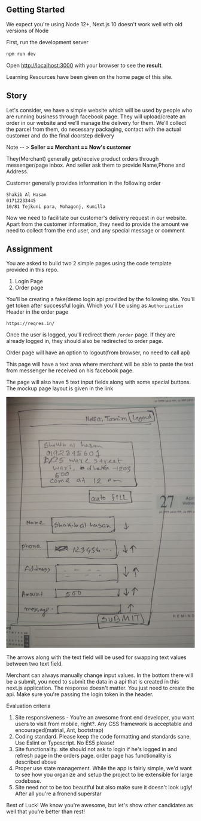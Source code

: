 ## Getting Started

We expect you're using Node 12+, Next.js 10 doesn't work well with old versions of Node

First, run the development server

```bash
npm run dev
```

Open [http://localhost:3000](http://localhost:3000) with your browser to see the ****result****.

Learning Resources have been given on the home page of this site.
## Story 


Let's consider, we have a simple website which will be used by
people who are running business through facebook page. They will upload/create an order in our website and we'll manage the delivery for them. We'll collect the parcel from them, do necessary packaging, contact with the actual customer and do the final doorstep delivery

 Note  -- > **Seller == Merchant == Now's customer**


They(Merchant) generally get/receive product orders through messenger/page inbox. And seller ask them to provide Name,Phone and Address.


Customer generally provides information in the following order

```
Shakib Al Hasan
01712233445
10/81 Tejkuni para, Mohagonj, Kumilla
```

Now we need to facilitate our customer's delivery request in our website. Apart from the customer information, they need to provide the amount we need to collect from the end user, and any special message or comment

## Assignment

You are asked to build two 2 simple pages using the code template provided in this repo.

1. Login Page
2. Order page

You'll be creating a fake/demo login api provided by the following site. You'll get token after 
successful login. Which you'll be using as `Authorization` Header in the order page

```
https://reqres.in/
```


Once the user is logged, you'll redirect them `/order` page. If they are already logged in, they should also be redirected to order page.


Order page will have an option to logout(from browser, no need to call api)

This page will have a text area where merchant will be able to paste the text from messenger he received on his facebook page.


The page will also have 5 text input fields along with some special buttons. The mockup page layout is given in the link

![Mock Order page](mockup.jpeg)


The arrows along with the text field will be used for swapping text values between two text field.


Merchant can always manually change input values. In the bottom there will be a submit, you need to submit the data in a api that is created in this next.js application. The response doesn't matter. You just need to create the api. Make sure you're passing the login token in the header.


Evaluation criteria
1. Site responsiveness - You're an awesome front end developer, you want users to visit from mobile, right?. Any CSS framework is acceptable and encouraged(matrial, Ant, bootstrap)
2. Coding standard. Please keep the code formatting and standards sane. Use Eslint or Typescript. No ES5 please!
3. Site functionality. site should not ask to login if he's logged in and refresh page in the orders page. order page has functionality is described above
4. Proper use state management. While the app is fairly simple, we'd want to see how you organize and setup the project to be extensible for large codebase.
5. Site need not to be too beautiful but also make sure it doesn't look ugly! After all you're a fronend superstar



Best of Luck! We know you're awesome, but let's show other candidates as well that you're better than rest!